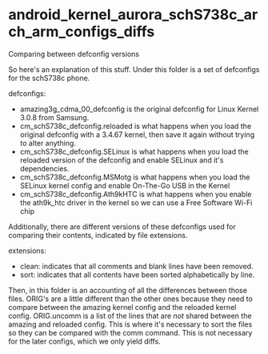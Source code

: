 android_kernel_aurora_schS738c_arch_arm_configs_diffs
=====================================================

Comparing between defconfig versions

So here's an explanation of this stuff. Under this folder is a set of defconfigs
for the schS738c phone.

defconfigs:

  * amazing3g\_cdma\_00\_defconfig is the original defconfig for Linux Kernel 
3.0.8 from Samsung.
  * cm\_schS738c\_defconfig.reloaded is what happens when you load the original
defconfig with a 3.4.67 kernel, then save it again without trying to alter 
anything.
  * cm\_schS738c\_defconfig.SELinux is what happens when you load the reloaded
version of the defconfig and enable SELinux and it's dependencies.
  * cm\_schS738c\_defconfig.MSMotg is what happens when you load the SELinux
kernel config and enable On-The-Go USB in the Kernel
  * cm\_schS738c\_defconfig.Ath9kHTC is what happens when you enable the 
ath9k_htc driver in the kernel so we can use a Free Software Wi-Fi chip

Additionally, there are different versions of these defconfigs used for
comparing their contents, indicated by file extensions.

extensions:

  * clean: indicates that all comments and blank lines have been removed.
  * sort: indicates that all contents have been sorted alphabetically by line.

Then, in this folder is an accounting of all the differences between those
files. ORIG's are a little different than the other ones because they need to
compare between the amazing kernel config and the reloaded kernel config.
ORIG.uncomm is a list of the lines that are *not* shared between the amazing and
reloaded config. This is where it's necessary to sort the files so they can be
compared with the comm command. This is not necessary for the later configs,
which we only yield diffs.

